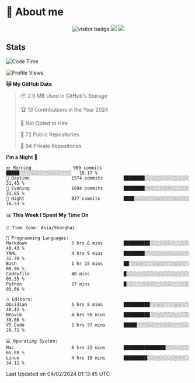 <!-- ![](https://youpai.roccoshi.top/img/20200804214216.png) -->

# 🧐 About me
 
<p align="center">
<img src="https://visitor-badge.laobi.icu/badge?page_id=Lincest.Lincest&title=hits" alt="visitor badge"/>
<a href="mailto:imroccoshi@gmail.com"><img src="https://img.shields.io/badge/gmail-imroccoshi%40gmail.com-red"></a>
<a href="https://blog.roccoshi.top"><img src="https://img.shields.io/badge/blog-roccoshi-green"></a>
</p>

## Stats

<!--START_SECTION:waka-->
![Code Time](http://img.shields.io/badge/Code%20Time-972%20hrs%209%20mins-blue)

![Profile Views](http://img.shields.io/badge/Profile%20Views-10-blue)

**🐱 My GitHub Data** 

> 📦 2.0 MB Used in GitHub's Storage 
 > 
> 🏆 13 Contributions in the Year 2024
 > 
> 🚫 Not Opted to Hire
 > 
> 📜 72 Public Repositories 
 > 
> 🔑 64 Private Repositories 
 > 
**I'm a Night 🦉** 

```text
🌞 Morning                909 commits         █████░░░░░░░░░░░░░░░░░░░░   18.17 % 
🌆 Daytime                1574 commits        ████████░░░░░░░░░░░░░░░░░   31.45 % 
🌃 Evening                1694 commits        ████████░░░░░░░░░░░░░░░░░   33.85 % 
🌙 Night                  827 commits         ████░░░░░░░░░░░░░░░░░░░░░   16.53 % 
```


📊 **This Week I Spent My Time On** 

```text
🕑︎ Time Zone: Asia/Shanghai

💬 Programming Languages: 
Markdown                 5 hrs 8 mins        ██████████░░░░░░░░░░░░░░░   40.43 % 
YAML                     4 hrs 9 mins        ████████░░░░░░░░░░░░░░░░░   32.70 % 
Bash                     1 hr 15 mins        ██░░░░░░░░░░░░░░░░░░░░░░░   09.96 % 
Caddyfile                40 mins             █░░░░░░░░░░░░░░░░░░░░░░░░   05.35 % 
Python                   27 mins             █░░░░░░░░░░░░░░░░░░░░░░░░   03.66 % 

🔥 Editors: 
Obsidian                 5 hrs 8 mins        ██████████░░░░░░░░░░░░░░░   40.43 % 
Neovim                   4 hrs 56 mins       ██████████░░░░░░░░░░░░░░░   38.86 % 
VS Code                  2 hrs 37 mins       █████░░░░░░░░░░░░░░░░░░░░   20.71 % 

💻 Operating System: 
Mac                      8 hrs 22 mins       ████████████████░░░░░░░░░   65.89 % 
Linux                    4 hrs 19 mins       █████████░░░░░░░░░░░░░░░░   34.11 % 
```


 Last Updated on 04/02/2024 01:13:45 UTC
<!--END_SECTION:waka-->


